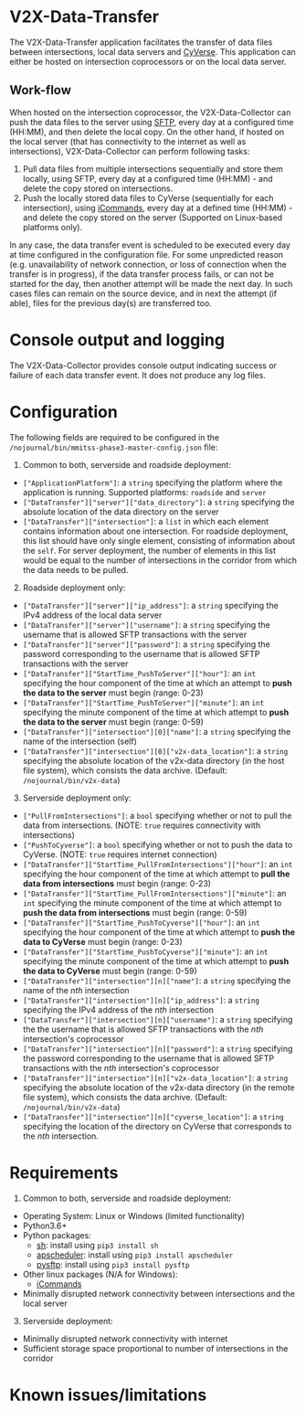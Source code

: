 # V2X-Data-Transfer
The V2X-Data-Transfer application facilitates the transfer of data files between intersections, local data servers and [CyVerse](https://cyverse.org/about). This application can either be hosted on intersection coprocessors or on the local data server.

## Work-flow
When hosted on the intersection coprocessor, the V2X-Data-Collector can push the data files to the server using [SFTP](https://www.ssh.com/ssh/sftp/), every day at a configured time (HH:MM), and then delete the local copy. On the other hand, if hosted on the local server (that has connectivity to the internet as well as intersections), V2X-Data-Collector can perform following tasks:
1. Pull data files from multiple intersections sequentially and store them locally, using SFTP, every day at a configured time (HH:MM) - and delete the copy stored on intersections.
2. Push the locally stored data files to CyVerse (sequentially for each intersection), using [iCommands](https://learning.cyverse.org/projects/data_store_guide/en/latest/step2.html), every day at a defined time (HH:MM) - and delete the copy stored on the server (Supported on Linux-based platforms only). 

In any case, the data transfer event is scheduled to be executed every day at time configured in the configuration file. For some unpredicted reason (e.g. unavailability of network connection, or loss of connection when the transfer is in progress), if the data transfer process fails, or can not be started for the day, then another attempt will be made the next day. In such cases files can remain on the source device, and in next the attempt (if able), files for the previous day(s) are transferred too.

# Console output and logging
The V2X-Data-Collector provides console output indicating success or failure of each data transfer event. It does not produce any log files.

# Configuration
The following fields are required to be configured in the `/nojournal/bin/mmitss-phase3-master-config.json` file:
1. Common to both, serverside and roadside deployment:
  - `["ApplicationPlatform"]`: a `string` specifying the platform where the application is running. Supported platforms: `roadside` and `server`
  - `["DataTransfer"]["server"]["data_directory"]`: a `string` specifying the absolute location of the data directory on the server
  - `["DataTransfer"]["intersection"]`: a `list` in which each element contains information about one intersection. For roadside deployment, this list should have only single element, consisting of information about the `self`. For server deployment, the number of elements in this list would be equal to the number of intersections in the corridor from which the data needs to be pulled.
  
2. Roadside deployment only:  
  - `["DataTransfer"]["server"]["ip_address"]`: a `string` specifying the IPv4 address of the local data server
  - `["DataTransfer"]["server"]["username"]`: a `string` specifying the username that is allowed SFTP transactions with the server
  - `["DataTransfer"]["server"]["password"]`: a `string` specifying the password corresponding to the username that is allowed SFTP transactions with the server
  - `["DataTransfer"]["StartTime_PushToServer"]["hour"]`: an `int` specifying the hour component of the time at which an attempt to **push the data to the server** must begin (range: 0-23) 
  - `["DataTransfer"]["StartTime_PushToServer"]["minute"]`: an `int` specifying the minute component of the time at which attempt to **push the data to the server** must begin (range: 0-59)
  - `["DataTransfer"]["intersection"][0]["name"]`: a `string` specifying the name of the intersection (self)
  - `["DataTransfer"]["intersection"][0]["v2x-data_location"]`: a `string` specifying the absolute location of the v2x-data directory (in the host file system), which consists the data archive. (Default: `/nojournal/bin/v2x-data`)
  
3. Serverside deployment only:
  - `["PullFromIntersections"]`: a `bool` specifying whether or not to pull the data from intersections. (NOTE: `true` requires connectivity with intersections)
  - `["PushToCyverse"]`: a `bool` specifying whether or not to push the data to CyVerse. (NOTE: `true` requires internet connection)
  - `["DataTransfer"]["StartTime_PullFromIntersections"]["hour"]`: an `int` specifying the hour component of the time at which attempt to **pull the data from intersections** must begin (range: 0-23)
  - `["DataTransfer"]["StartTime_PullFromIntersections"]["minute"]`: an `int` specifying the minute component of the time at which attempt to **push the data from intersections** must begin (range: 0-59)
  - `["DataTransfer"]["StartTime_PushToCyverse"]["hour"]`: an `int` specifying the hour component of the time at which attempt to **push the data to CyVerse** must begin (range: 0-23)
  - `["DataTransfer"]["StartTime_PushToCyverse"]["minute"]`: an `int` specifying the minute component of the time at which attempt to **push the data to CyVerse** must begin (range: 0-59)
  - `["DataTransfer"]["intersection"][n]["name"]`: a `string` specifying the name of the *nth* intersection
  - `["DataTransfer"]["intersection"][n]["ip_address"]`: a `string` specifying the IPv4 address of the *nth* intersection
  - `["DataTransfer"]["intersection"][n]["username"]`: a `string` specifying the the username that is allowed SFTP transactions with the *nth* intersection's coprocessor
  - `["DataTransfer"]["intersection"][n]["password"]`: a `string` specifying the password corresponding to the username that is allowed SFTP transactions with the *nth* intersection's coprocessor
  - `["DataTransfer"]["intersection"][n]["v2x-data_location"]`: a `string` specifying the absolute location of the v2x-data directory (in the remote file system), which consists the data archive. (Default: `/nojournal/bin/v2x-data`)
  - `["DataTransfer"]["intersection"][n]["cyverse_location"]`: a `string` specifying the location of the directory on CyVerse that corresponds to the *nth* intersection.

# Requirements
1. Common to both, serverside and roadside deployment:
  - Operating System: Linux or Windows (limited functionality)
  - Python3.6+
  - Python packages: 
    - [sh](https://pypi.org/project/sh/): install using `pip3 install sh` 
    - [apscheduler](https://pypi.org/project/APScheduler/): install using `pip3 install apscheduler`
    - [pysftp](https://pypi.org/project/pysftp/): install using `pip3 install pysftp`
  - Other linux packages (N/A for Windows):
    - [iCommands](https://learning.cyverse.org/projects/data_store_guide/en/latest/step2.html)
  - Minimally disrupted network connectivity between intersections and the local server
3. Serverside deployment:
  - Minimally disrupted network connectivity with internet
  - Sufficient storage space proportional to number of intersections in the corridor

# Known issues/limitations
